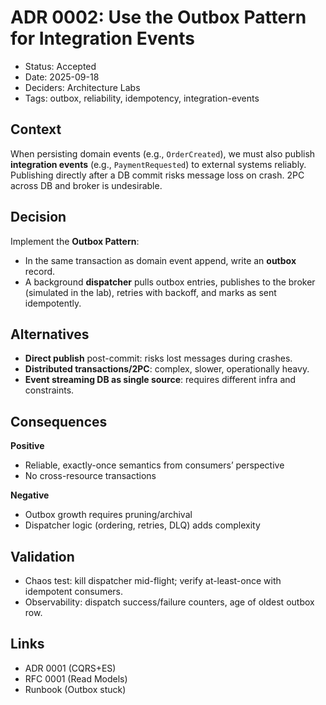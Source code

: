 # ADR 0002: Use the Outbox Pattern for Integration Events

- Status: Accepted
- Date: 2025-09-18
- Deciders: Architecture Labs
- Tags: outbox, reliability, idempotency, integration-events

## Context
When persisting domain events (e.g., `OrderCreated`), we must also publish **integration events** (e.g., `PaymentRequested`) to external systems reliably. Publishing directly after a DB commit risks message loss on crash. 2PC across DB and broker is undesirable.

## Decision
Implement the **Outbox Pattern**:
- In the same transaction as domain event append, write an **outbox** record.
- A background **dispatcher** pulls outbox entries, publishes to the broker (simulated in the lab), retries with backoff, and marks as sent idempotently.

## Alternatives
- **Direct publish** post-commit: risks lost messages during crashes.
- **Distributed transactions/2PC**: complex, slower, operationally heavy.
- **Event streaming DB as single source**: requires different infra and constraints.

## Consequences
**Positive**
- Reliable, exactly-once semantics from consumers’ perspective
- No cross-resource transactions

**Negative**
- Outbox growth requires pruning/archival
- Dispatcher logic (ordering, retries, DLQ) adds complexity

## Validation
- Chaos test: kill dispatcher mid-flight; verify at-least-once with idempotent consumers.
- Observability: dispatch success/failure counters, age of oldest outbox row.

## Links
- ADR 0001 (CQRS+ES)
- RFC 0001 (Read Models)
- Runbook (Outbox stuck)

